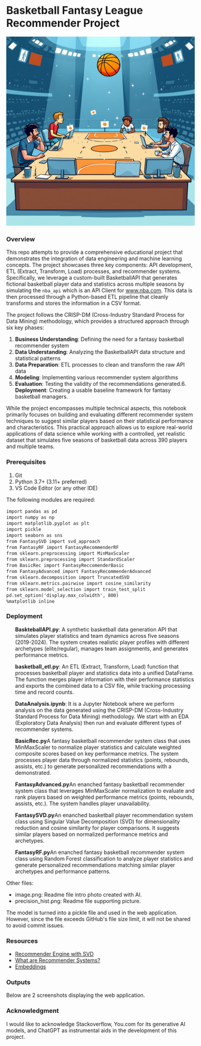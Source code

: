 # Basketball Fantasy League Recommender Project
![Picture](image.png)
### Overview

This repo attempts to provide a comprehensive educational project that demonstrates the integration of data engineering and machine learning concepts. The project showcases three key components: API development, ETL (Extract, Transform, Load) processes, and recommender systems. Specifically, we leverage a custom-built BasketballAPI that generates fictional basketball player data and statistics across multiple seasons by simulating the `nba_api` which is an API Client for www.nba.com. This data is then processed through a Python-based ETL pipeline that cleanly transforms and stores the information in a CSV format. 

The project follows the CRISP-DM (Cross-Industry Standard Process for Data Mining) methodology, which provides a structured approach through six key phases:
1. **Business Understanding**: Defining the need for a fantasy basketball recommender system
2. **Data Understanding**: Analyzing the BasketballAPI data structure and statistical patterns
3. **Data Preparation**: ETL processes to clean and transform the raw API data
4. **Modeling**: Implementing various recommender system algorithms
5. **Evaluation**: Testing the validity of the recommendations generated.6. **Deployment**: Creating a usable baseline framework for fantasy basketball managers.

While the project encompasses multiple technical aspects, this notebook primarily focuses on building and evaluating different recommender system techniques to suggest similar players based on their statistical performance and characteristics. This practical approach allows us to explore real-world applications of data science while working with a controlled, yet realistic dataset that simulates five seasons of basketball data across 390 players and multiple teams.

### Prerequisites

1. Git
2. Python 3.7+ (3.11+ preferred)
3. VS Code Editor (or any other IDE)


The following modules are required: 
```
import pandas as pd
import numpy as np
import matplotlib.pyplot as plt
import pickle
import seaborn as sns
from FantasySVD import svd_approach
from FantasyRF import FantasyRecommenderRF
from sklearn.preprocessing import MinMaxScaler
from sklearn.preprocessing import StandardScaler
from BasicRec import FantasyReccomenderBasic
from FantasyAdvanced import FantasyRecommenderAdvanced
from sklearn.decomposition import TruncatedSVD
from sklearn.metrics.pairwise import cosine_similarity
from sklearn.model_selection import train_test_split
pd.set_option('display.max_colwidth', 800)
%matplotlib inline
```

### Deployment
<ul> <b>BaskteballAPI.py</b>: A synthetic basketball data generation API that simulates player statistics and team dynamics across five seasons (2019-2024). The system creates realistic player profiles with different archetypes (elite/regular), manages team assignments, and generates performance metrics.</ul>

<ul> <b>basketball_etl.py</b>: An ETL (Extract, Transform, Load) function that processes basketball player and statistics data into a unified DataFrame. The function merges player information with their performance statistics and exports the combined data to a CSV file, while tracking processing time and record counts.</ul>

<ul><b>DataAnalysis.ipynb</b>: It is a Jupyter Notebook where we perform analysis on the data generated using the CRISP-DM (Cross-Industry Standard Process for Data Mining) methodology. We start with an EDA (Exploratory Data Analysis) then run and evaluate different types of recommender systems.</ul>

<ul><b>BasicRec.py</b>A fantasy basketball recommender system class that uses MinMaxScaler to normalize player statistics and calculate weighted composite scores based on key performance metrics. The system processes player data through normalized statistics (points, rebounds, assists, etc.) to generate personalized recommendations with a demonstrated.</ul>

<ul><b>FantasyAdvanced.py</b>An enanched fantasy basketball recommender system class that leverages MinMaxScaler normalization to evaluate and rank players based on weighted performance metrics (points, rebounds, assists, etc.). The system handles player unavailability.</ul>

<ul><b>FantasySVD.py</b>An enanched basketball player recommendation system class using Singular Value Decomposition (SVD) for dimensionality reduction and cosine similarity for player comparisons. It suggests similar players based on normalized performance metrics and archetypes.</ul>

<ul><b>FantasyRF.py</b>An enanched fantasy basketball recommender system class using Random Forest classification to analyze player statistics and generate personalized recommendations matching similar player archetypes and performance patterns.</ul>

Other files:
- image.png: Readme file intro photo created with AI.
- precision_hist.png: Readme file supporting picture.

The model is turned into a pickle file and used in the web application. However, since the file exceeds GitHub's file size limit, it will not be shared to avoid commit issues.
### Resources

- [Recommender Engine with SVD](https://machinelearningmastery.com/using-singular-value-decomposition-to-build-a-recommender-system/)
- [What are Recommender Systems?](https://www.geeksforgeeks.org/what-are-recommender-systems/)
- [Embeddings](https://vickiboykis.com/what_are_embeddings/)
### Outputs
Below are 2 screenshots displaying the web application.


### Acknowledgment
I would like to acknowledge Stackoverflow, You.com for its generative AI models, and ChatGPT as instrumental aids in the development of this project.

